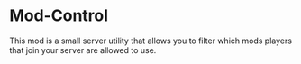 Mod-Control
===========

This mod is a small server utility that allows you to filter which mods players that join your server are allowed to use.
